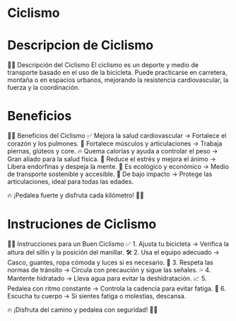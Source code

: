 # Ciclismo

# Descripcion de Ciclismo
🚴‍♂️ Descripción del Ciclismo
El ciclismo es un deporte y medio de transporte basado en el uso de la bicicleta. Puede practicarse en carretera, montaña o en espacios urbanos, mejorando la resistencia cardiovascular, la fuerza y la coordinación.

# Beneficios
🚴‍♂️ Beneficios del Ciclismo
✅ Mejora la salud cardiovascular → Fortalece el corazón y los pulmones.
💪 Fortalece músculos y articulaciones → Trabaja piernas, glúteos y core.
🔥 Quema calorías y ayuda a controlar el peso → Gran aliado para la salud física.
🧘 Reduce el estrés y mejora el ánimo → Libera endorfinas y despeja la mente.
🌿 Es ecológico y económico → Medio de transporte sostenible y accesible.
🦵 De bajo impacto → Protege las articulaciones, ideal para todas las edades.

🔥 ¡Pedalea fuerte y disfruta cada kilómetro! 🚵💨

# Instruciones de Ciclismo 
🚴‍♂️ Instrucciones para un Buen Ciclismo
✅ 1. Ajusta tu bicicleta → Verifica la altura del sillín y la posición del manillar.
🛠 2. Usa el equipo adecuado → Casco, guantes, ropa cómoda y luces si es necesario.
🚦 3. Respeta las normas de tránsito → Circula con precaución y sigue las señales.
💦 4. Mantente hidratado → Lleva agua para evitar la deshidratación.
📈 5. Pedalea con ritmo constante → Controla la cadencia para evitar fatiga.
🛑 6. Escucha tu cuerpo → Si sientes fatiga o molestias, descansa.

🔥 ¡Disfruta del camino y pedalea con seguridad! 🚵💨